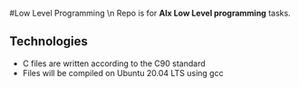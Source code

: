 #Low Level Programming \n
Repo is for **Alx Low Level programming** tasks.


## Technologies
* C files are written according to the C90 standard
* Files will be compiled on Ubuntu 20.04 LTS using gcc
